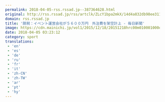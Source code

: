 ```yaml
---
permalink: 2018-04-05-rss.rssad.jp--387364628.html
original: http://rss.rssad.jp/rss/artclk/ZLcY1bpa2mkX/14d4a832db98ee311bb5cb67602f9a93?ul=_kEFGUerOWYi8Wn6NgDeVJdkwjSONqxOMG1WkQa7lqsY6Ya.pC1T591xDL6C0fXHQbxuFi7giwMLkS9_l.iDn7xL0L3J
domain: rss.rssad.jp
title: '脱税：イベント運営会社が５６００万円　外注費を架空計上 - 毎日新聞'
image: https://cdn.mainichi.jp/vol1/2015/12/18/20151218hrc00m010001000q/9.jpg?2
date: 2018-04-05 03:23:12
category: sport
translations: 
 - 'en'
 - 'es'
 - 'de'
 - 'ru'
 - 'fr'
 - 'it'
 - 'zh-CN'
 - 'zh-TW'
 - 'ar'
 - 'pt'
 - 'hy'
---
```


